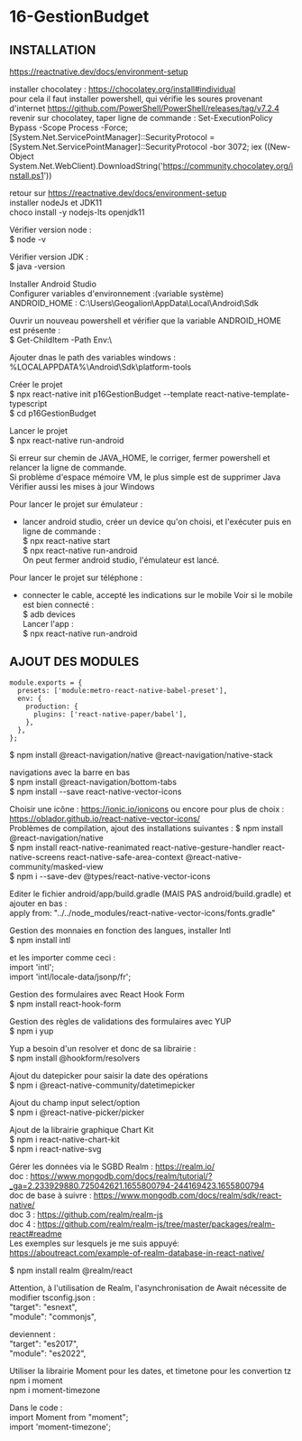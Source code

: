 # 16-GestionBudget

INSTALLATION 
------------

https://reactnative.dev/docs/environment-setup

installer chocolatey : https://chocolatey.org/install#individual  
pour cela il faut installer powershell, qui vérifie les soures provenant d'internet
https://github.com/PowerShell/PowerShell/releases/tag/v7.2.4  
revenir sur chocolatey, taper ligne de commande :
Set-ExecutionPolicy Bypass -Scope Process -Force; [System.Net.ServicePointManager]::SecurityProtocol = [System.Net.ServicePointManager]::SecurityProtocol -bor 3072; iex ((New-Object System.Net.WebClient).DownloadString('https://community.chocolatey.org/install.ps1'))

retour sur https://reactnative.dev/docs/environment-setup  
installer nodeJs et JDK11  
choco install -y nodejs-lts openjdk11  

Vérifier version node :  
$ node -v

Vérifier version JDK :  
$ java -version

Installer Android Studio  
Configurer variables d'environnement :(variable système)  
ANDROID_HOME : C:\Users\Geogalion\AppData\Local\Android\Sdk

Ouvrir un nouveau powershell et vérifier que la variable ANDROID_HOME est présente :  
$ Get-ChildItem -Path Env:\

Ajouter dnas le path des variables windows :  
%LOCALAPPDATA%\Android\Sdk\platform-tools

Créer le projet  
$ npx react-native init p16GestionBudget --template react-native-template-typescript  
$ cd p16GestionBudget 

Lancer le projet  
$ npx react-native run-android

Si erreur sur chemin de JAVA_HOME, le corriger, fermer powershell et relancer la ligne de commande.  
Si problème d'espace mémoire VM, le plus simple est de supprimer Java  
Vérifier aussi les mises à jour Windows

Pour lancer le projet sur émulateur :  
- lancer android studio, créer un device qu'on choisi, et l'exécuter
puis en ligne de commande :  
$ npx react-native start  
$ npx react-native run-android  
On peut fermer android studio, l'émulateur est lancé.

Pour lancer le projet sur téléphone :  
- connecter le cable, accepté les indications sur le mobile
Voir si le mobile est bien connecté :  
$ adb devices  
Lancer l'app :  
$ npx react-native run-android


AJOUT DES MODULES
-----------------

```
module.exports = {
  presets: ['module:metro-react-native-babel-preset'],
  env: {
    production: {
      plugins: ['react-native-paper/babel'],
    },
  },
};
```

$ npm install @react-navigation/native @react-navigation/native-stack

navigations avec la barre en bas  
$ npm install @react-navigation/bottom-tabs  
$ npm install --save react-native-vector-icons

Choisir une icône : https://ionic.io/ionicons  ou encore pour plus de choix : https://oblador.github.io/react-native-vector-icons/  
Problèmes de compilation, ajout des installations suivantes :
$ npm install @react-navigation/native  
$ npm install react-native-reanimated react-native-gesture-handler react-native-screens react-native-safe-area-context @react-native-community/masked-view  
$ npm i --save-dev @types/react-native-vector-icons  

Editer le fichier android/app/build.gradle (MAIS PAS android/build.gradle) et ajouter en bas :  
apply from: "../../node_modules/react-native-vector-icons/fonts.gradle"

Gestion des monnaies en fonction des langues, installer Intl  
$ npm install intl

et les importer comme ceci :  
import 'intl';  
import 'intl/locale-data/jsonp/fr';

Gestion des formulaires avec React Hook Form  
$ npm install react-hook-form

Gestion des règles de validations des formulaires avec YUP  
$ npm i yup

Yup a besoin d'un resolver et donc de sa librairie :  
$ npm install @hookform/resolvers

Ajout du datepicker pour saisir la date des opérations  
$ npm i @react-native-community/datetimepicker

Ajout du champ input select/option  
$ npm i @react-native-picker/picker

Ajout de la librairie graphique Chart Kit  
$ npm i react-native-chart-kit  
$ npm i react-native-svg

Gérer les données via le SGBD Realm : https://realm.io/  
doc : https://www.mongodb.com/docs/realm/tutorial/?_ga=2.233929880.725042621.1655800794-244169423.1655800794  
doc de base à suivre : https://www.mongodb.com/docs/realm/sdk/react-native/  
doc 3 : https://github.com/realm/realm-js  
doc 4 : https://github.com/realm/realm-js/tree/master/packages/realm-react#readme  
Les exemples sur lesquels je me suis appuyé: https://aboutreact.com/example-of-realm-database-in-react-native/

$ npm install realm @realm/react

Attention, à l'utilisation de Realm, l'asynchronisation de Await nécessite de modifier tsconfig.json :  
"target": "esnext",  
"module": "commonjs",

deviennent :  
"target": "es2017",  
"module": "es2022",

Utiliser la librairie Moment pour les dates, et timetone pour les convertion tz  
npm i moment  
npm i moment-timezone

Dans le code :  
import Moment from "moment";  
import 'moment-timezone';  
